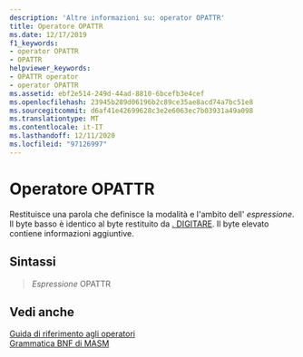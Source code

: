 ```yaml
---
description: 'Altre informazioni su: operator OPATTR'
title: Operatore OPATTR
ms.date: 12/17/2019
f1_keywords:
- operator OPATTR
- OPATTR
helpviewer_keywords:
- OPATTR operator
- operator OPATTR
ms.assetid: ebf2e514-249d-44ad-8810-6bcefb3e4cef
ms.openlocfilehash: 23945b289d06196b2c89ce35ae8acd74a7bc51e8
ms.sourcegitcommit: d6af41e42699628c3e2e6063ec7b03931a49a098
ms.translationtype: MT
ms.contentlocale: it-IT
ms.lasthandoff: 12/11/2020
ms.locfileid: "97126997"
---
```

# <a name="operator-opattr"></a>Operatore OPATTR

Restituisce una parola che definisce la modalità e l'ambito dell' *espressione*. Il byte basso è identico al byte restituito da [. DIGITARE](operator-dot-type.md). Il byte elevato contiene informazioni aggiuntive.

## <a name="syntax"></a>Sintassi

>  *Espressione* OPATTR

## <a name="see-also"></a>Vedi anche

[Guida di riferimento agli operatori](operators-reference.md)\
[Grammatica BNF di MASM](masm-bnf-grammar.md)
